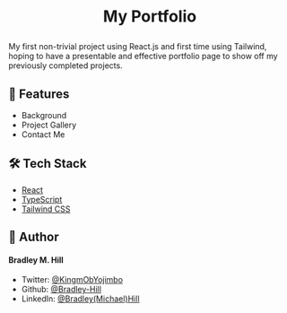 
# <p align="center">My Portfolio</p>
  
My first non-trivial project using React.js and first time using Tailwind, hoping to have a presentable and effective portfolio page to show off my previously completed projects.


## 🧐 Features    
- Background
- Project Gallery
- Contact Me


## 🛠️ Tech Stack
- [React](https://reactjs.org/)
- [TypeScript](https://www.typescriptlang.org/)
- [Tailwind CSS](https://tailwindcss.com/)


## 🙇 Author
#### Bradley M. Hill
- Twitter: [@KingmObYojimbo](https://twitter.com/KingmObYojimbo)
- Github: [@Bradley-Hill](https://github.com/Bradley-Hill)
- LinkedIn: [@Bradley(Michael)Hill](https://www.linkedin.com/in/bradley-michael-hill/)
        

        
    
        
    